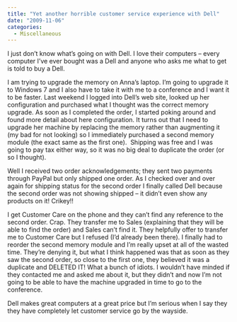 ```yaml
---
title: "Yet another horrible customer service experience with Dell"
date: "2009-11-06"
categories: 
  - Miscellaneous
---
```


I just don’t know what’s going on with Dell. I love their computers – every computer I’ve ever bought was a Dell and anyone who asks me what to get is told to buy a Dell.

I am trying to upgrade the memory on Anna’s laptop. I’m going to upgrade it to Windows 7 and I also have to take it with me to a conference and I want it to be faster. Last weekend I logged into Dell’s web site, looked up her configuration and purchased what I thought was the correct memory upgrade. As soon as I completed the order, I started poking around and found more detail about here configuration. It turns out that I need to upgrade her machine by replacing the memory rather than augmenting it (my bad for not looking) so I immediately purchased a second memory module (the exact same as the first one).  Shipping was free and I was going to pay tax either way, so it was no big deal to duplicate the order (or so I thought).

Well I received two order acknowledgements; they sent two payments through PayPal but only shipped one order. As I checked over and over again for shipping status for the second order I finally called Dell because the second order was not showing shipped – it didn’t even show any products on it! Crikey!!

I get Customer Care on the phone and they can’t find any reference to the second order. Crap. They transfer me to Sales (explaining that they will be able to find the order) and Sales can’t find it. They helpfully offer to transfer me to Customer Care but I refused (I’d already been there). I finally had to reorder the second memory module and I’m really upset at all of the wasted time. They’re denying it, but what I think happened was that as soon as they saw the second order, so close to the first one, they believed it was a duplicate and DELETED IT! What a bunch of idiots. I wouldn’t have minded if they contacted me and asked me about it, but they didn’t and now I’m not going to be able to have the machine upgraded in time to go to the conference.

Dell makes great computers at a great price but I’m serious when I say they they have completely let customer service go by the wayside.
